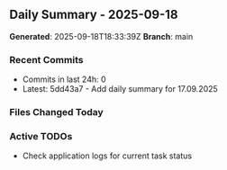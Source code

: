 ## Daily Summary - 2025-09-18

**Generated**: 2025-09-18T18:33:39Z
**Branch**: main


### Recent Commits
- Commits in last 24h: 0
- Latest: 5dd43a7 - Add daily summary for 17.09.2025

### Files Changed Today

### Active TODOs
- Check application logs for current task status

